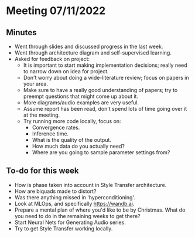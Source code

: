 # Meeting 07/11/2022

## Minutes
- Went through slides and discussed progress in the last week.
- Went through architecture diagram and self-supervised learning.
- Asked for feedback on project:
  - It is important to start making implementation decisions; really need to narrow down on idea for project.
  - Don't worry about doing a wide-literature review; focus on papers in your area.
  - Make sure to have a really good understanding of papers; try to preempt questions that might come up about it.
  - More diagrams/audio examples are very useful.
  - Assume report has been read, don't spend lots of time going over it at the meeting.
  - Try running more code locally, focus on:
    - Convergence rates.
    - Inference time.
    - What is the quality of the output.
    - How much data do you actually need? 
    - Where are you going to sample parameter settings from?

## To-do for this week 
- How is phase taken into account in Style Transfer architecture.
- How are biquads made to distort?
- Was there anything missed in 'hyperconditioning'.
- Look at MLOps, and specifically https://wandb.ai.
- Prepare a mental plan of where you'd like to be by Christmas. What do you need to do in the remaining weeks to get there?
- Start Neural Nets for Generating Audio series.
- Try to get Style Transfer working locally.